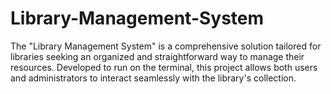 # Library-Management-System
The "Library Management System" is a comprehensive solution tailored for libraries seeking an organized and straightforward way to manage their resources. Developed to run on the terminal, this project allows both users and administrators to interact seamlessly with the library's collection.
